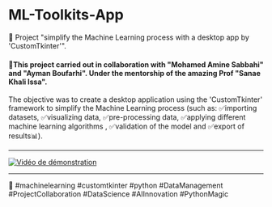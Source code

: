 # ML-Toolkits-App
🚀 Project "simplify the Machine Learning process with a desktop app by 'CustomTkinter'".

#### 🌟This project carried out in collaboration with "Mohamed Amine Sabbahi" and "Ayman Boufarhi". Under the mentorship of the amazing Prof "Sanae Khali Issa".

The objective was to create a desktop application using the 'CustomTkinter' framework to simplify the Machine Learning process (such as: ✅importing datasets, ✅visualizing data, ✅pre-processing data, ✅applying different machine learning algorithms , ✅validation of the model and ✅export of results📊).

---------------------
[![Vidéo de démonstration]()](ModelMaster.mp4)


---------------------
🚀 #machinelearning #customtkinter #python #DataManagement #ProjectCollaboration #DataScience #AIInnovation #PythonMagic
